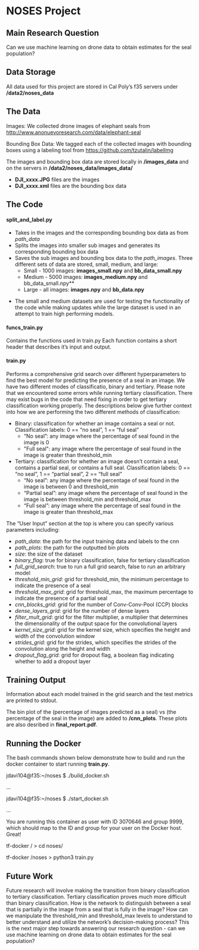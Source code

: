 # NOSES Project

## Main Research Question
Can we use machine learning on drone data to obtain estimates for the seal population?

## Data Storage
All data used for this project are stored in Cal Poly’s f35 servers under **/data2/noses_data**

## The Data
Images: We collected drone images of elephant seals from http://www.anonuevoresearch.com/data/elephant-seal

Bounding Box Data: We tagged each of the collected images with bounding boxes using a labeling tool from https://github.com/tzutalin/labelImg

The images and bounding box data are stored locally in **/images_data** and on the servers in **/data2/noses_data/images_data/**
- **DJI_xxxx.JPG** files are the images
- **DJI_xxxx.xml** files are the bounding box data

## The Code
#### split_and_label.py
- Takes in the images and the corresponding bounding box data as from *path_data*
- Splits the images into smaller sub images and generates its corresponding bounding box data
- Saves the sub images and bounding box data to the *path_images*.  Three different sets of data are stored, small, medium, and large:
  - Small - 1000 images: **images_small.npy** and **bb_data_small.npy**
  - Medium - 5000 images: **images_medium.npy** and bb_data_small.npy**
  - Large - all images: **images.npy** and **bb_data.npy**

* The small and medium datasets are used for testing the functionality of the code while making updates while the large dataset is used in an attempt to train high performing models.

#### funcs_train.py
Contains the functions used in train.py
Each function contains a short header that describes it’s input and output.

#### train.py
Performs a comprehensive grid search over different hyperparameters to find the best model for predicting the presence of a seal in an image.  We have two different modes of classificatio, binary and tertiary.  Please note that we encountered some errors while running tertiary classification.  There may exist bugs in the code that need fixing in order to get tertiary classification working properly.  The descriptions below give further context into how we are performing the two different methods of classification:
- Binary: classification for whether an image contains a seal or not.  Classification labels: 0 == “no seal”, 1 == “ful seal”
  - “No seal”: any image where the percentage of seal found in the image is 0
  - "Full seal": any image where the percentage of seal found in the image is greater than threshold_min
- Tertiary: classification for whether an image doesn’t contain a seal, contains a partial seal, or contains a full seal.  Classification labels: 0 == “no seal”, 1 == “partial seal”, 2 == “full seal”
  - “No seal”: any image where the percentage of seal found in the image is between 0 and threshold_min
  - “Partial seal”: any image where the percentage of seal found in the image is between threshold_min and threshold_max
  - “Full seal”: any image where the percentage of seal found in the image is greater than threshold_max

The “User Input” section at the top is where you can specify various parameters including:
- *path_data*: the path for the input training data and labels to the cnn
- *path_plots*: the path for the outputted bin plots
- *size*: the size of the dataset
- *binary_flag*: true for binary classification, false for tertiary classification 
- *full_grid_search*: true to run a full grid search, false to run an arbitrary model
- *threshold_min_grid*: grid for threshold_min, the minimum percentage to indicate the presence of a seal
- *threshold_max_grid*: grid for threshold_max, the maximum percentage to indicate the presence of a partial seal
- *cnn_blocks_grid*: grid for the number of Conv-Conv-Pool (CCP) blocks
- *dense_layers_grid*: grid for the number of dense layers
- *filter_mult_grid*: grid for the filter multiplier, a multiplier that determines the dimensionality of the output space for the convolutional layers
- *kernel_size_grid*: grid for the kernel size, which specifies the height and width of the convolution window
- *strides_grid*: grid for the strides, which specifies the strides of the convolution along the height and width
- *dropout_flag_grid*: grid for dropout flag, a boolean flag indicating whether to add a dropout layer 

## Training Output
Information about each model trained in the grid search and the test metrics are printed to stdout.


The bin plot of the (percentage of images predicted as a seal) vs (the percentage of the seal in the image) are added to **/cnn_plots**.  These plots are also desribed in **final_report.pdf**.

## Running the Docker

The bash commands shown below demonstrate how to build and run the docker container to start running **train.py**.

jdavi104@f35:~/noses $ ./build_docker.sh 

...

jdavi104@f35:~/noses $ ./start_docker.sh 

...

You are running this container as user with ID 3070646 and group 9999,
which should map to the ID and group for your user on the Docker host. Great!

tf-docker / > cd noses/

tf-docker /noses > python3 train.py 

## Future Work
Future research will involve making the transition from binary classification to tertiary classification.  Tertiary classification proves much more difficult than binary classification.  How is the network to distinguish between a seal that is partially in the image from a seal that is fully in the image?  How can we manipulate the threshold_min and threshold_max levels to understand to better understand and utilize the network’s decision-making process?  This is the next major step towards answering our research question - can we use machine learning on drone data to obtain estimates for the seal population?



